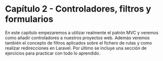 # Capítulo 2 - Controladores, filtros y formularios

En este capítulo empezaremos a utilizar realmente el patrón MVC y veremos como añadir controladores a nuestros proyectos web. Además veremos también el concepto de filtros aplicados sobre el fichero de rutas y como realizar redirecciones en Laravel. Por último se incluye una sección de ejercicios para practicar con todo lo aprendido. 